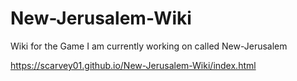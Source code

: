 # New-Jerusalem-Wiki
Wiki for the Game I am currently working on called New-Jerusalem

https://scarvey01.github.io/New-Jerusalem-Wiki/index.html 
